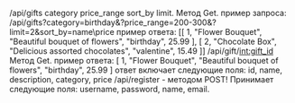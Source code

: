 /api/gifts category price_range sort_by limit. Метод Get.
пример запроса: /api/gifts?category=birthday&?price_range=200-300&?limit=2&sort_by=name\price
пример ответа:
 [[
    1,
    "Flower Bouquet",
    "Beautiful bouquet of flowers",
    "birthday",
    25.99
  ],
  [
    2,
    "Chocolate Box",
    "Delicious assorted chocolates",
    "valentine",
    15.49
  ]]
/api/gift/<int:gift_id> Метод Get.
пример ответа:
[
  1,
  "Flower Bouquet",
  "Beautiful bouquet of flowers",
  "birthday",
  25.99
]
ответ включает следующие поля: id, name, description, category, price
/api/register - методом POST!
Принимает следующие поля:
username, password, name, email.
